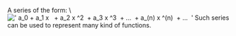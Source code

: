 A series of the form: \\
![' a\_0 + a\_1 x   + a\_2 x \^2  + a\_3 x \^3  + ...  + a\_(n) x \^(n)  + ...  '](../dictionary/equation_images/2893.1..png)
Such series can be used to represent many kind of functions.
